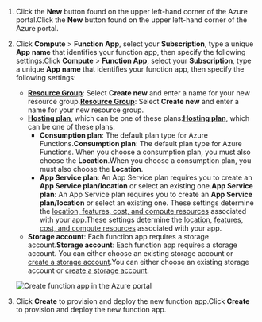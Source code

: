 
1. <span data-ttu-id="891fc-101">Click the **New** button found on the upper left-hand corner of the Azure portal.</span><span class="sxs-lookup"><span data-stu-id="891fc-101">Click the **New** button found on the upper left-hand corner of the Azure portal.</span></span>

2. <span data-ttu-id="891fc-102">Click **Compute** > **Function App**, select your **Subscription**, type a unique **App name** that identifies your function app, then specify the following settings:</span><span class="sxs-lookup"><span data-stu-id="891fc-102">Click **Compute** > **Function App**, select your **Subscription**, type a unique **App name** that identifies your function app, then specify the following settings:</span></span>
   
   * <span data-ttu-id="891fc-103">**[Resource Group](../articles/azure-resource-manager/resource-group-overview.md)**: Select **Create new** and enter a name for your new resource group.</span><span class="sxs-lookup"><span data-stu-id="891fc-103">**[Resource Group](../articles/azure-resource-manager/resource-group-overview.md)**: Select **Create new** and enter a name for your new resource group.</span></span> 
   * <span data-ttu-id="891fc-104">**[Hosting plan](../articles/app-service/azure-web-sites-web-hosting-plans-in-depth-overview.md)**, which can be one of these plans:</span><span class="sxs-lookup"><span data-stu-id="891fc-104">**[Hosting plan](../articles/app-service/azure-web-sites-web-hosting-plans-in-depth-overview.md)**, which can be one of these plans:</span></span> 
     * <span data-ttu-id="891fc-105">**Consumption plan**: The default plan type for Azure Functions.</span><span class="sxs-lookup"><span data-stu-id="891fc-105">**Consumption plan**: The default plan type for Azure Functions.</span></span> <span data-ttu-id="891fc-106">When you choose a consumption plan, you must also choose the **Location**.</span><span class="sxs-lookup"><span data-stu-id="891fc-106">When you choose a consumption plan, you must also choose the **Location**.</span></span>  
     * <span data-ttu-id="891fc-107">**App Service plan**: An App Service plan requires you to create an **App Service plan/location** or select an existing one.</span><span class="sxs-lookup"><span data-stu-id="891fc-107">**App Service plan**: An App Service plan requires you to create an **App Service plan/location** or select an existing one.</span></span> <span data-ttu-id="891fc-108">These settings determine the [location, features, cost, and compute resources](https://azure.microsoft.com/pricing/details/app-service/) associated with your app.</span><span class="sxs-lookup"><span data-stu-id="891fc-108">These settings determine the [location, features, cost, and compute resources](https://azure.microsoft.com/pricing/details/app-service/) associated with your app.</span></span>  
   * <span data-ttu-id="891fc-109">**Storage account**: Each function app requires a storage account.</span><span class="sxs-lookup"><span data-stu-id="891fc-109">**Storage account**: Each function app requires a storage account.</span></span> <span data-ttu-id="891fc-110">You can either choose an existing storage account or [create a storage account](../articles/storage/storage-create-storage-account.md#create-a-storage-account).</span><span class="sxs-lookup"><span data-stu-id="891fc-110">You can either choose an existing storage account or [create a storage account](../articles/storage/storage-create-storage-account.md#create-a-storage-account).</span></span> 
     
    ![Create function app in the Azure portal](https://docstestmedia1.blob.core.windows.net/azure-media/includes/media/functions-create-function-app-portal/function-app-create-flow.png)

3. <span data-ttu-id="891fc-112">Click **Create** to provision and deploy the new function app.</span><span class="sxs-lookup"><span data-stu-id="891fc-112">Click **Create** to provision and deploy the new function app.</span></span>  

